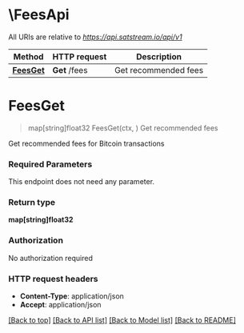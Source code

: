 # \FeesApi

All URIs are relative to *https://api.satstream.io/api/v1*

Method | HTTP request | Description
------------- | ------------- | -------------
[**FeesGet**](FeesApi.md#FeesGet) | **Get** /fees | Get recommended fees


# **FeesGet**
> map[string]float32 FeesGet(ctx, )
Get recommended fees

Get recommended fees for Bitcoin transactions

### Required Parameters
This endpoint does not need any parameter.

### Return type

**map[string]float32**

### Authorization

No authorization required

### HTTP request headers

 - **Content-Type**: application/json
 - **Accept**: application/json

[[Back to top]](#) [[Back to API list]](../README.md#documentation-for-api-endpoints) [[Back to Model list]](../README.md#documentation-for-models) [[Back to README]](../README.md)

